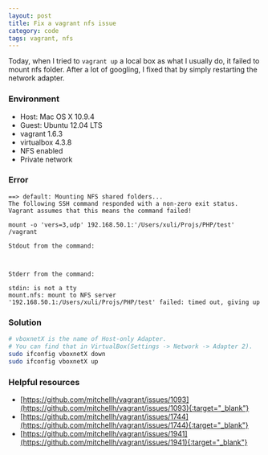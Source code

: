 ```yaml
---
layout: post
title: Fix a vagrant nfs issue
category: code
tags: vagrant, nfs
---
```


Today, when I tried to ```vagrant up``` a local box as what I usually do, it failed to mount nfs folder. After a lot of googling, I fixed that by simply restarting the network adapter.

<!--more-->

### Environment

- Host: Mac OS X 10.9.4
- Guest: Ubuntu 12.04 LTS
- vagrant 1.6.3
- virtualbox 4.3.8
- NFS enabled
- Private network

### Error

~~~
==> default: Mounting NFS shared folders...
The following SSH command responded with a non-zero exit status.
Vagrant assumes that this means the command failed!

mount -o 'vers=3,udp' 192.168.50.1:'/Users/xuli/Projs/PHP/test' /vagrant

Stdout from the command:



Stderr from the command:

stdin: is not a tty
mount.nfs: mount to NFS server '192.168.50.1:/Users/xuli/Projs/PHP/test' failed: timed out, giving up
~~~

### Solution

~~~ bash
# vboxnetX is the name of Host-only Adapter.
# You can find that in VirtualBox(Settings -> Network -> Adapter 2).
sudo ifconfig vboxnetX down
sudo ifconfig vboxnetX up
~~~

### Helpful resources

- [https://github.com/mitchellh/vagrant/issues/1093](https://github.com/mitchellh/vagrant/issues/1093){:target="_blank"}
- [https://github.com/mitchellh/vagrant/issues/1744](https://github.com/mitchellh/vagrant/issues/1744){:target="_blank"}
- [https://github.com/mitchellh/vagrant/issues/1941](https://github.com/mitchellh/vagrant/issues/1941){:target="_blank"}
